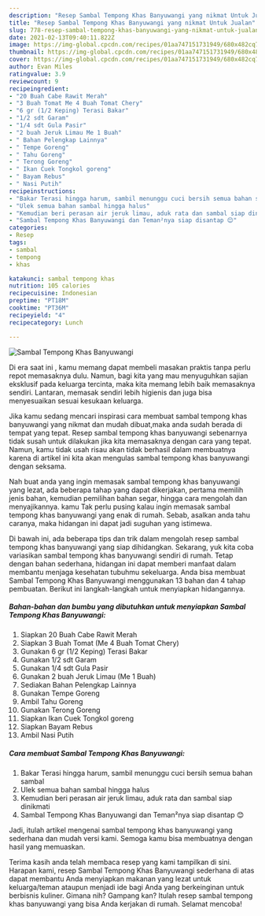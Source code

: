 ```yaml
---
description: "Resep Sambal Tempong Khas Banyuwangi yang nikmat Untuk Jualan"
title: "Resep Sambal Tempong Khas Banyuwangi yang nikmat Untuk Jualan"
slug: 778-resep-sambal-tempong-khas-banyuwangi-yang-nikmat-untuk-jualan
date: 2021-02-13T09:40:11.822Z
image: https://img-global.cpcdn.com/recipes/01aa747151731949/680x482cq70/sambal-tempong-khas-banyuwangi-foto-resep-utama.jpg
thumbnail: https://img-global.cpcdn.com/recipes/01aa747151731949/680x482cq70/sambal-tempong-khas-banyuwangi-foto-resep-utama.jpg
cover: https://img-global.cpcdn.com/recipes/01aa747151731949/680x482cq70/sambal-tempong-khas-banyuwangi-foto-resep-utama.jpg
author: Evan Miles
ratingvalue: 3.9
reviewcount: 9
recipeingredient:
- "20 Buah Cabe Rawit Merah"
- "3 Buah Tomat Me 4 Buah Tomat Chery"
- "6 gr (1/2 Keping) Terasi Bakar"
- "1/2 sdt Garam"
- "1/4 sdt Gula Pasir"
- "2 buah Jeruk Limau Me 1 Buah"
- " Bahan Pelengkap Lainnya"
- " Tempe Goreng"
- " Tahu Goreng"
- " Terong Goreng"
- " Ikan Cuek Tongkol goreng"
- " Bayam Rebus"
- " Nasi Putih"
recipeinstructions:
- "Bakar Terasi hingga harum, sambil menunggu cuci bersih semua bahan sambal"
- "Ulek semua bahan sambal hingga halus"
- "Kemudian beri perasan air jeruk limau, aduk rata dan sambal siap dinikmati"
- "Sambal Tempong Khas Banyuwangi dan Teman²nya siap disantap 😊"
categories:
- Resep
tags:
- sambal
- tempong
- khas

katakunci: sambal tempong khas 
nutrition: 105 calories
recipecuisine: Indonesian
preptime: "PT18M"
cooktime: "PT36M"
recipeyield: "4"
recipecategory: Lunch

---
```



![Sambal Tempong Khas Banyuwangi](https://img-global.cpcdn.com/recipes/01aa747151731949/680x482cq70/sambal-tempong-khas-banyuwangi-foto-resep-utama.jpg)

Di era  saat ini , kamu memang dapat membeli masakan praktis tanpa perlu repot memasaknya dulu. Namun, bagi kita yang mau menyuguhkan sajian eksklusif pada keluarga tercinta, maka kita memang lebih baik memasaknya sendiri. Lantaran, memasak sendiri lebih higienis dan juga bisa menyesuaikan sesuai kesukaan keluarga.

Jika kamu sedang mencari inspirasi cara membuat sambal tempong khas banyuwangi yang nikmat dan mudah dibuat,maka anda sudah berada di tempat yang tepat. Resep sambal tempong khas banyuwangi  sebenarnya tidak susah untuk dilakukan jika kita memasaknya dengan cara yang tepat. Namun, kamu tidak usah risau akan tidak berhasil dalam membuatnya 
karena di artikel ini kita akan mengulas sambal tempong khas banyuwangi dengan seksama.  



Nah buat anda yang ingin memasak sambal tempong khas banyuwangi yang lezat, ada beberapa tahap yang dapat dikerjakan, pertama memilih jenis bahan, kemudian pemilihan bahan segar, hingga cara mengolah dan menyajikannya. kamu Tak perlu pusing kalau ingin memasak sambal tempong khas banyuwangi yang enak di rumah. Sebab, asalkan anda  tahu caranya, maka hidangan ini dapat jadi suguhan yang istimewa.

Di bawah ini, ada beberapa tips dan trik dalam mengolah resep sambal tempong khas banyuwangi yang siap dihidangkan. Sekarang, yuk kita coba variasikan sambal tempong khas banyuwangi sendiri di rumah. Tetap dengan bahan sederhana, hidangan ini dapat memberi manfaat dalam membantu menjaga kesehatan tubuhmu sekeluarga. Anda bisa membuat Sambal Tempong Khas Banyuwangi menggunakan 13 bahan dan 4 tahap pembuatan. Berikut ini langkah-langkah untuk menyiapkan hidangannya.

<!--inarticleads1-->

##### Bahan-bahan dan bumbu yang dibutuhkan untuk menyiapkan Sambal Tempong Khas Banyuwangi:

1. Siapkan 20 Buah Cabe Rawit Merah
1. Siapkan 3 Buah Tomat (Me 4 Buah Tomat Chery)
1. Gunakan 6 gr (1/2 Keping) Terasi Bakar
1. Gunakan 1/2 sdt Garam
1. Gunakan 1/4 sdt Gula Pasir
1. Gunakan 2 buah Jeruk Limau (Me 1 Buah)
1. Sediakan  Bahan Pelengkap Lainnya
1. Gunakan  Tempe Goreng
1. Ambil  Tahu Goreng
1. Gunakan  Terong Goreng
1. Siapkan  Ikan Cuek Tongkol goreng
1. Siapkan  Bayam Rebus
1. Ambil  Nasi Putih




<!--inarticleads2-->

##### Cara membuat Sambal Tempong Khas Banyuwangi:

1. Bakar Terasi hingga harum, sambil menunggu cuci bersih semua bahan sambal
1. Ulek semua bahan sambal hingga halus
1. Kemudian beri perasan air jeruk limau, aduk rata dan sambal siap dinikmati
1. Sambal Tempong Khas Banyuwangi dan Teman²nya siap disantap 😊




Jadi, itulah artikel mengenai  sambal tempong khas banyuwangi  yang sederhana dan mudah versi kami. Semoga kamu bisa membuatnya dengan hasil yang memuaskan. 

Terima kasih anda telah membaca resep yang kami tampilkan di sini. Harapan kami, resep  Sambal Tempong Khas Banyuwangi sederhana di atas dapat membantu Anda menyiapkan makanan yang lezat untuk keluarga/teman ataupun menjadi ide bagi Anda yang berkeinginan untuk berbisnis kuliner. Gimana nih? Gampang kan? Itulah resep sambal tempong khas banyuwangi yang bisa Anda kerjakan di rumah. Selamat mencoba!

